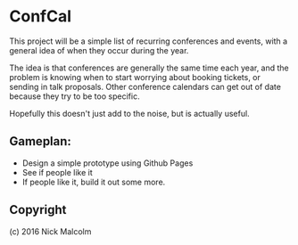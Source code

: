 # ConfCal

This project will be a simple list of recurring conferences and events, with a
general idea of when they occur during the year.

The idea is that conferences are generally the same time each year, and the
problem is knowing when to start worrying about booking tickets, or sending in
talk proposals. Other conference calendars can get out of date because they
try to be too specific.

Hopefully this doesn't just add to the noise, but is actually useful.

## Gameplan:

  - Design a simple prototype using Github Pages
  - See if people like it
  - If people like it, build it out some more.

## Copyright

(c) 2016 Nick Malcolm